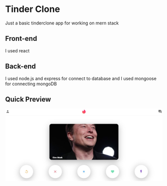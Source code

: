 # Tinder Clone
Just a basic tinderclone app for working on mern stack


## Front-end
I used react 

## Back-end 
I used node.js  and express for connect to database and I used mongoose for connecting mongoDB


## Quick Preview

![](media/tinderApp.jpg )
